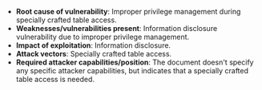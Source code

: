 - **Root cause of vulnerability**: Improper privilege management during specially crafted table access.
- **Weaknesses/vulnerabilities present**: Information disclosure vulnerability due to improper privilege management.
- **Impact of exploitation**: Information disclosure.
- **Attack vectors**: Specially crafted table access.
- **Required attacker capabilities/position**: The document doesn't specify any specific attacker capabilities, but indicates that a specially crafted table access is needed.